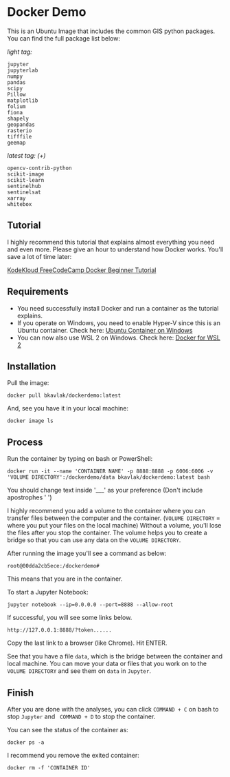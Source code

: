 # Docker Demo

This is an Ubuntu Image that includes the common GIS python packages. You can find the full package list below:

*light tag:*

```
jupyter
jupyterlab
numpy
pandas
scipy
Pillow
matplotlib
folium
fiona
shapely
geopandas
rasterio
tifffile
geemap
```

*latest tag: (+)*

```
opencv-contrib-python
scikit-image
scikit-learn
sentinelhub
sentinelsat
xarray
whitebox
```
## Tutorial

I highly recommend this tutorial that explains almost everything you need and even more. Please give an hour to understand how Docker works. You'll save a lot of time later:

[KodeKloud FreeCodeCamp Docker Beginner Tutorial](https://www.youtube.com/watch?v=fqMOX6JJhGo&t=4516s)

## Requirements

* You need successfully install Docker and run a container as the tutorial explains.
* If you operate on Windows, you need to enable Hyper-V since this is an Ubuntu container. Check here: [Ubuntu Container on Windows](https://ubuntu.com/tutorials/tutorial-windows-ubuntu-hyperv-containers#1-overview)
* You can now also use WSL 2 on Windows. Check here: [Docker for WSL 2](https://docs.docker.com/docker-for-windows/wsl/)


## Installation

Pull the image:

```docker pull bkavlak/dockerdemo:latest```

And, see you have it in your local machine:

```docker image ls```

## Process

Run the container by typing on bash or PowerShell:

```
docker run -it --name 'CONTAINER NAME' -p 8888:8888 -p 6006:6006 -v 'VOLUME DIRECTORY':/dockerdemo/data bkavlak/dockerdemo:latest bash
```

You should change text inside '___' as your preference (Don't include apostrophes ' ')

I highly recommend you add a volume to the container where you can transfer files between the computer and the container. (```VOLUME DIRECTORY``` = where you put your files on the local machine) Without a volume, you'll lose the files after you stop the container. The volume helps you to create a bridge so that you can use any data on the ```VOLUME DIRECTORY```.

After running the image you'll see a command as below:

```root@00dda2cb5ece:/dockerdemo#```

This means that you are in the container.

To start a Jupyter Notebook:

```jupyter notebook --ip=0.0.0.0 --port=8888 --allow-root```

If successful, you will see some links below.

```
http://127.0.0.1:8888/?token......
```

Copy the last link to a browser (like Chrome). Hit ENTER.

See that you have a file ```data```, which is the bridge between the container and local machine. You can move your data or files that you work on to the ```VOLUME DIRECTORY``` and see them on ```data``` in ```Jupyter```.

## Finish

After you are done with the analyses, you can click  ```COMMAND + C``` on bash to stop ```Jupyter``` and  ``` COMMAND + D``` to stop the container.

You can see the status of the container as:
```
docker ps -a
```

I recommend you remove the exited container:

```
docker rm -f 'CONTAINER ID'
```


